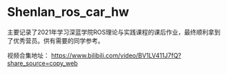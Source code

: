 # Shenlan_ros_car_hw
 主要记录了2021年学习深蓝学院ROS理论与实践课程的课后作业，最终顺利拿到了优秀营员。供有需要的同学参考。

 视频合集地址：
 https://www.bilibili.com/video/BV1LV411J7fQ?share_source=copy_web
